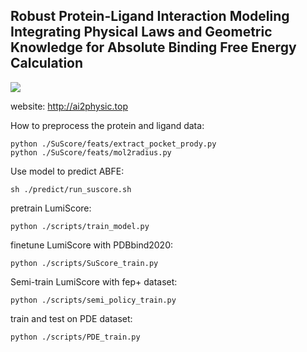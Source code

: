 ## Robust Protein-Ligand Interaction Modeling Integrating Physical Laws and Geometric Knowledge for Absolute Binding Free Energy Calculation


![](https://github.com/lingcon01/LumiScore/blob/master/SuScore/frame.png)

website: http://ai2physic.top

How to preprocess the protein and ligand data:
```
python ./SuScore/feats/extract_pocket_prody.py
python ./SuScore/feats/mol2radius.py
```


Use model to predict ABFE:
```
sh ./predict/run_suscore.sh
```

pretrain LumiScore:
```
python ./scripts/train_model.py
```

finetune LumiScore with PDBbind2020:
```
python ./scripts/SuScore_train.py
```

Semi-train LumiScore with fep+ dataset:
```
python ./scripts/semi_policy_train.py
```

train and test on PDE dataset:
```
python ./scripts/PDE_train.py
```

